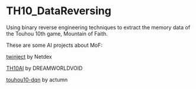 # TH10_DataReversing

Using binary reverse engineering techniques to extract the memory data of the Touhou 10th game, Mountain of Faith.

These are some AI projects about MoF:

[twinject](https://github.com/Netdex/twinject) by Netdex

[TH10AI](https://github.com/Infinideastudio/TH10AI) by DREAMWORLDVOID

[touhou10-dqn](https://github.com/actumn/touhou10-dqn) by actumn 


